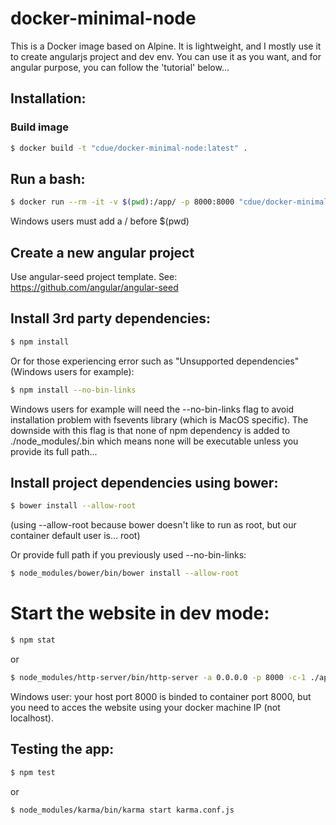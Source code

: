# docker-minimal-node
This is a Docker image based on Alpine. It is lightweight, and I mostly use it to create angularjs project and dev env.
You can use it as you want, and for angular purpose, you can follow the 'tutorial' below...

## Installation:
### Build image
```sh
$ docker build -t "cdue/docker-minimal-node:latest" .
```

## Run a bash:
```sh
$ docker run --rm -it -v $(pwd):/app/ -p 8000:8000 "cdue/docker-minimal-node:latest"
```
Windows users must add a / before $(pwd)

## Create a new angular project
Use angular-seed project template.
See: https://github.com/angular/angular-seed

## Install 3rd party dependencies:
```sh
$ npm install
```
Or for those experiencing error such as "Unsupported dependencies" (Windows users for example):
```sh
$ npm install --no-bin-links
```
Windows users for example will need the --no-bin-links flag to avoid installation problem with fsevents library (which is MacOS specific).
The downside with this flag is that none of npm dependency is added to ./node_modules/.bin which means none will be executable unless you provide its full path...

## Install project dependencies using bower:
```sh
$ bower install --allow-root
```
(using --allow-root because bower doesn't like to run as root, but our container default user is... root)

Or provide full path if you previously used --no-bin-links:
```sh
$ node_modules/bower/bin/bower install --allow-root
```

# Start the website in dev mode:
```sh
$ npm stat
```
or
```sh
$ node_modules/http-server/bin/http-server -a 0.0.0.0 -p 8000 -c-1 ./app
```
Windows user: your host port 8000 is binded to container port 8000, but you need to acces the website using your docker machine IP (not localhost).

## Testing the app:
```sh
$ npm test
```
or
```sh
$ node_modules/karma/bin/karma start karma.conf.js
```
